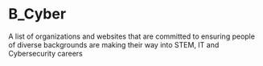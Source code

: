 # B_Cyber
A list of organizations and websites that are committed to ensuring people of diverse backgrounds are making their way into STEM, IT and Cybersecurity careers
